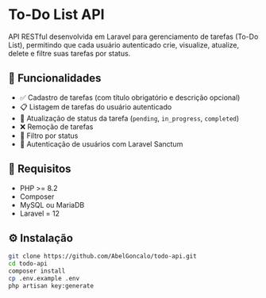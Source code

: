 # To-Do List API

API RESTful desenvolvida em Laravel para gerenciamento de tarefas (To-Do List), permitindo que cada usuário autenticado crie, visualize, atualize, delete e filtre suas tarefas por status.

## 🚀 Funcionalidades

- ✅ Cadastro de tarefas (com título obrigatório e descrição opcional)
- 📋 Listagem de tarefas do usuário autenticado
- 🔄 Atualização de status da tarefa (`pending`, `in_progress`, `completed`)
- ❌ Remoção de tarefas
- 🔎 Filtro por status
- 🔐 Autenticação de usuários com Laravel Sanctum

## 🔧 Requisitos

- PHP >= 8.2
- Composer
- MySQL ou MariaDB
- Laravel = 12


## ⚙️ Instalação

```bash
git clone https://github.com/AbelGoncalo/todo-api.git
cd todo-api
composer install
cp .env.example .env
php artisan key:generate

